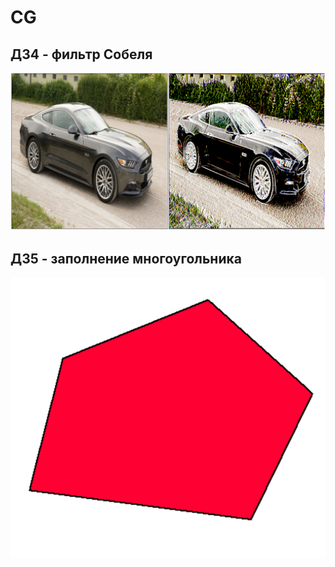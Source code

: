# CG
## ДЗ4 - фильтр Собеля
![alt text](https://github.com/STaRiCHDED/CG/blob/main/pic/car.png?raw=true)
## ДЗ5 - заполнение многоугольника
![alt text](https://github.com/STaRiCHDED/CG/blob/main/pic/Mnogougol.png?raw=true)
